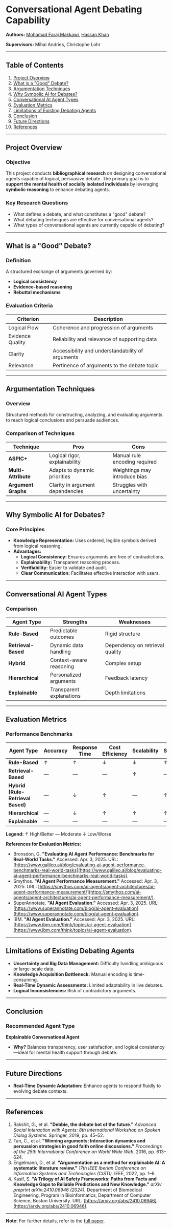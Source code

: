 # Conversational Agent Debating Capability

**Authors:** [Mohamad Faraj Makkawi](https://www.linkedin.com/in/momakkawi/), [Hassan Khan](https://www.linkedin.com/in/hassan-khan-37912b280/)

**Supervisors:** Mihai Andries, Christophe Lohr

---

## Table of Contents
1. [Project Overview](#project-overview)
2. [What is a "Good" Debate?](#what-is-a-good-debate)
3. [Argumentation Techniques](#argumentation-techniques)
4. [Why Symbolic AI for Debates?](#why-symbolic-ai-for-debates)
5. [Conversational AI Agent Types](#conversational-ai-agent-types)
6. [Evaluation Metrics](#evaluation-metrics)
7. [Limitations of Existing Debating Agents](#limitations-of-existing-debating-agents)
8. [Conclusion](#conclusion)
9. [Future Directions](#future-directions)
10. [References](#references)

---

## Project Overview

### Objective
This project conducts **bibliographical research** on designing conversational agents capable of logical, persuasive debate. The primary goal is to **support the mental health of socially isolated individuals** by leveraging **symbolic reasoning** to enhance debating agents.

### Key Research Questions
- What defines a debate, and what constitutes a "good" debate?
- What debating techniques are effective for conversational agents?
- What types of conversational agents are currently capable of debating?

---

## What is a "Good" Debate?

### Definition
A structured exchange of arguments governed by:
- **Logical consistency**
- **Evidence-based reasoning**
- **Rebuttal mechanisms**

### Evaluation Criteria
| Criterion       | Description                                                                 |
|-----------------|-----------------------------------------------------------------------------|
| Logical Flow    | Coherence and progression of arguments                                     |
| Evidence Quality| Reliability and relevance of supporting data                                |
| Clarity         | Accessibility and understandability of arguments                           |
| Relevance       | Pertinence of arguments to the debate topic                                 |

---

## Argumentation Techniques

### Overview
Structured methods for constructing, analyzing, and evaluating arguments to reach logical conclusions and persuade audiences.

### Comparison of Techniques

<custom-element data-json="%7B%22type%22%3A%22table-metadata%22%2C%22attributes%22%3A%7B%22title%22%3A%22Argumentation%20Techniques%20Comparison%22%7D%7D" />

| Technique                | Pros                                      | Cons                                      |
|--------------------------|-------------------------------------------|-------------------------------------------|
| **ASPIC+**               | Logical rigor, explainability             | Manual rule encoding required             |
| **Multi-Attribute**      | Adapts to dynamic priorities              | Weightings may introduce bias             |
| **Argument Graphs**      | Clarity in argument dependencies          | Struggles with uncertainty                |

---

## Why Symbolic AI for Debates?

### Core Principles
- **Knowledge Representation:** Uses ordered, legible symbols derived from logical reasoning.
- **Advantages:**
  - **Logical Consistency:** Ensures arguments are free of contradictions.
  - **Explainability:** Transparent reasoning process.
  - **Verifiability:** Easier to validate and audit.
  - **Clear Communication:** Facilitates effective interaction with users.

---

## Conversational AI Agent Types

### Comparison

<custom-element data-json="%7B%22type%22%3A%22table-metadata%22%2C%22attributes%22%3A%7B%22title%22%3A%22Agent%20Types%20Comparison%22%7D%7D" />

| Agent Type               | Strengths                          | Weaknesses                        |
|--------------------------|------------------------------------|-----------------------------------|
| **Rule-Based**           | Predictable outcomes              | Rigid structure                   |
| **Retrieval-Based**      | Dynamic data handling             | Dependency on retrieval quality   |
| **Hybrid**               | Context-aware reasoning           | Complex setup                     |
| **Hierarchical**         | Personalized arguments            | Feedback latency                  |
| **Explainable**          | Transparent explanations          | Depth limitations                 |

---

## Evaluation Metrics

### Performance Benchmarks

<custom-element data-json="%7B%22type%22%3A%22table-metadata%22%2C%22attributes%22%3A%7B%22title%22%3A%22Evaluation%20Metrics%22%7D%7D" />

| Agent Type               | Accuracy | Response Time | Cost Efficiency | Scalability | Stability | User Satisfaction |
|--------------------------|----------|---------------|-----------------|-------------|-----------|-------------------|
| **Rule-Based**           | ↑        | ↑             | ↓               | ↓           | ↑         | ↓                 |
| **Retrieval-Based**      | —        | —             | —               | ↑           | —         | —                 |
| **Hybrid (Rule-Retrieval Based)** | —  | ↓             | ↑               | —           | ↑         | ↑                 |
| **Hierarchical**         | —        | ↓             | ↑               | ↑           | ↑         | —                 |
| **Explainable**          | —        | —             | —               | —           | —         | ↑                 |

**Legend:**
↑ High/Better
— Moderate
↓ Low/Worse

**References for Evaluation Metrics:**
- Bronsdon, G. **"Evaluating AI Agent Performance: Benchmarks for Real-World Tasks."** Accessed: Apr. 3, 2025. URL: [https://www.galileo.ai/blog/evaluating-ai-agent-performance-benchmarks-real-world-tasks](https://www.galileo.ai/blog/evaluating-ai-agent-performance-benchmarks-real-world-tasks).
- Smythos. **"AI Agent Performance Measurement."** Accessed: Apr. 3, 2025. URL: [https://smythos.com/ai-agents/agent-architectures/ai-agent-performance-measurement/](https://smythos.com/ai-agents/agent-architectures/ai-agent-performance-measurement/).
- SuperAnnotate. **"AI Agent Evaluation."** Accessed: Apr. 3, 2025. URL: [https://www.superannotate.com/blog/ai-agent-evaluation](https://www.superannotate.com/blog/ai-agent-evaluation).
- IBM. **"AI Agent Evaluation."** Accessed: Apr. 3, 2025. URL: [https://www.ibm.com/think/topics/ai-agent-evaluation](https://www.ibm.com/think/topics/ai-agent-evaluation).

---

## Limitations of Existing Debating Agents
- **Uncertainty and Big Data Management:** Difficulty handling ambiguous or large-scale data.
- **Knowledge Acquisition Bottleneck:** Manual encoding is time-consuming.
- **Real-Time Dynamic Assessments:** Limited adaptability in live debates.
- **Logical Inconsistencies:** Risk of contradictory arguments.

---

## Conclusion
### Recommended Agent Type
**Explainable Conversational Agent**
- **Why?** Balances transparency, user satisfaction, and logical consistency—ideal for mental health support through debate.

---

## Future Directions
- **Real-Time Dynamic Adaptation:** Enhance agents to respond fluidly to evolving debate contexts.

---

## References
1. Rakshit, G., et al. **"Debbie, the debate bot of the future."** *Advanced Social Interaction with Agents: 8th International Workshop on Spoken Dialog Systems.* Springer, 2019, pp. 45–52.
2. Tan, C., et al. **"Winning arguments: Interaction dynamics and persuasion strategies in good faith online discussions."** *Proceedings of the 25th International Conference on World Wide Web.* 2016, pp. 613–624.
3. Engelmann, D., et al. **"Argumentation as a method for explainable AI: A systematic literature review."** *17th IEEE Iberian Conference on Information Systems and Technologies (CISTI).* IEEE, 2022, pp. 1–6.
4. Kasif, S. **"A Trilogy of AI Safety Frameworks: Paths from Facts and Knowledge Gaps to Reliable Predictions and New Knowledge."** *arXiv preprint arXiv:2410.06946 (2024).* Department of Biomedical Engineering, Program in Bioinformatics, Department of Computer Science, Boston University. URL: [https://arxiv.org/abs/2410.06946](https://arxiv.org/abs/2410.06946).

---
**Note:** For further details, refer to the [full paper](https://hal.science/hal-05237874).
